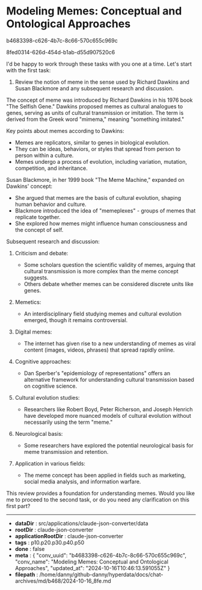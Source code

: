 # Modeling Memes: Conceptual and Ontological Approaches

b4683398-c626-4b7c-8c66-570c655c969c

8fed0314-626d-454d-b1ab-d55d907520c6

 I'd be happy to work through these tasks with you one at a time. Let's start with the first task:

1. Review the notion of meme in the sense used by Richard Dawkins and Susan Blackmore and any subsequent research and discussion.

The concept of meme was introduced by Richard Dawkins in his 1976 book "The Selfish Gene." Dawkins proposed memes as cultural analogues to genes, serving as units of cultural transmission or imitation. The term is derived from the Greek word "mimema," meaning "something imitated."

Key points about memes according to Dawkins:
- Memes are replicators, similar to genes in biological evolution.
- They can be ideas, behaviors, or styles that spread from person to person within a culture.
- Memes undergo a process of evolution, including variation, mutation, competition, and inheritance.

Susan Blackmore, in her 1999 book "The Meme Machine," expanded on Dawkins' concept:
- She argued that memes are the basis of cultural evolution, shaping human behavior and culture.
- Blackmore introduced the idea of "memeplexes" - groups of memes that replicate together.
- She explored how memes might influence human consciousness and the concept of self.

Subsequent research and discussion:
1. Criticism and debate:
   - Some scholars question the scientific validity of memes, arguing that cultural transmission is more complex than the meme concept suggests.
   - Others debate whether memes can be considered discrete units like genes.

2. Memetics:
   - An interdisciplinary field studying memes and cultural evolution emerged, though it remains controversial.

3. Digital memes:
   - The internet has given rise to a new understanding of memes as viral content (images, videos, phrases) that spread rapidly online.

4. Cognitive approaches:
   - Dan Sperber's "epidemiology of representations" offers an alternative framework for understanding cultural transmission based on cognitive science.

5. Cultural evolution studies:
   - Researchers like Robert Boyd, Peter Richerson, and Joseph Henrich have developed more nuanced models of cultural evolution without necessarily using the term "meme."

6. Neurological basis:
   - Some researchers have explored the potential neurological basis for meme transmission and retention.

7. Application in various fields:
   - The meme concept has been applied in fields such as marketing, social media analysis, and information warfare.

This review provides a foundation for understanding memes. Would you like me to proceed to the second task, or do you need any clarification on this first part?

---

* **dataDir** : src/applications/claude-json-converter/data
* **rootDir** : claude-json-converter
* **applicationRootDir** : claude-json-converter
* **tags** : p10.p20.p30.p40.p50
* **done** : false
* **meta** : {
  "conv_uuid": "b4683398-c626-4b7c-8c66-570c655c969c",
  "conv_name": "Modeling Memes: Conceptual and Ontological Approaches",
  "updated_at": "2024-10-16T10:46:13.591055Z"
}
* **filepath** : /home/danny/github-danny/hyperdata/docs/chat-archives/md/b468/2024-10-16_8fe.md